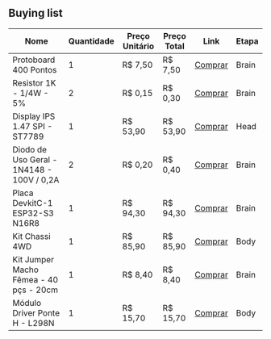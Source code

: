 
## Buying list

| Nome | Quantidade | Preço Unitário | Preço Total | Link | Etapa |
|------|------------|----------------|-------------|------|-------|
| Protoboard 400 Pontos | 1 | R$ 7,50 | R$ 7,50 | [Comprar](https://curtocircuito.com.br/protoboard-400-pontos.html) | Brain |
| Resistor 1K - 1/4W - 5% | 2 | R$ 0,15 | R$ 0,30 | [Comprar](https://curtocircuito.com.br/resistor-1k-1-4w-5.html) | Brain |
| Display IPS 1.47 SPI - ST7789 | 1 | R$ 53,90 | R$ 53,90 | [Comprar](https://curtocircuito.com.br/display-ips-1-47-spi-st7789.html) | Head |
| Diodo de Uso Geral - 1N4148 - 100V / 0,2A | 2 | R$ 0,20 | R$ 0,40 | [Comprar](https://curtocircuito.com.br/diodo-de-uso-geral-1n4148-100v-0-2a.html) | Brain |
| Placa DevkitC-1 ESP32-S3 N16R8 | 1 | R$ 94,30 | R$ 94,30 | [Comprar](https://curtocircuito.com.br/kit-chassi-4wd.html) | Brain |
| Kit Chassi 4WD | 1 | R$ 85,90 | R$ 85,90 | [Comprar](https://www.amazon.com.br/Kit-Chassi-4WD/dp/B000QJGQKU) | Body |
| Kit Jumper Macho Fêmea - 40 pçs - 20cm | 1 | R$ 8,40 | R$ 8,40 | [Comprar](https://curtocircuito.com.br/kit-jumper-macho-femea-40-pcs-20cm.html) | Brain |
| Módulo Driver Ponte H - L298N | 1 | R$ 15,70 | R$ 15,70 | [Comprar](https://curtocircuito.com.br/modulo-driver-ponte-h-l298n.html) | Body |


